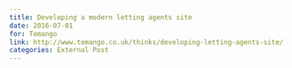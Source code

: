 ```yaml
---
title: Developing a modern letting agents site
date: 2016-07-01
for: Tomango
link: http://www.tomango.co.uk/thinks/developing-letting-agents-site/
categories: External Post
---
```

